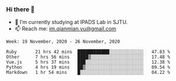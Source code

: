 ### Hi there 👋

- 🔭 I’m currently studying at IPADS Lab in SJTU.
- 📫 Reach me: im.qianmian.yu@gmail.com

<!--START_SECTION:waka-->
```text
Week: 19 November, 2020 - 26 November, 2020

Ruby       21 hrs 42 mins  ████████████░░░░░░░░░░░░░   47.83 % 
Other      7 hrs 56 mins   ████▒░░░░░░░░░░░░░░░░░░░░   17.48 % 
Vue.js     5 hrs 37 mins   ███░░░░░░░░░░░░░░░░░░░░░░   12.38 % 
Python     4 hrs 19 mins   ██▒░░░░░░░░░░░░░░░░░░░░░░   09.54 % 
Markdown   1 hr 54 mins    █░░░░░░░░░░░░░░░░░░░░░░░░   04.22 % 
```
<!--END_SECTION:waka-->

<!--
**yqmmm/yqmmm** is a ✨ _special_ ✨ repository because its `README.md` (this file) appears on your GitHub profile.

Here are some ideas to get you started:

- 🔭 I’m currently working on ...
- 🌱 I’m currently learning ...
- 👯 I’m looking to collaborate on ...
- 🤔 I’m looking for help with ...
- 💬 Ask me about ...
- 📫 How to reach me: ...
- 😄 Pronouns: ...
- ⚡ Fun fact: ...
-->
